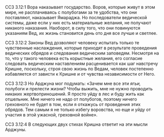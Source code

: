 ССЗ 3.12:1	Вора наказывает государство. Воров, которые живут в этом мире, не расплачиваясь с полубогами за те удобства, что они поставляют, наказывает Ямараджа. Но последователи ведической системы, даже если у них есть материальные желания, не получают никакого наказания. Наоборот, в силу того, что они повинуются указаниям Вед, их жизнь становится день ото дня все лучше и светлее.

ССЗ 3.12:2	Законы Вед дозволяют человеку испытать только те чувственные наслаждения, которые приходят в результате проведения ведических обрядов и следования ведическим заповедям. Несмотря на то, что у такого человека есть корыстные желания, его согласие следовать ведическим наставлениям расценивается как шаг навстречу Кришне, поскольку, строя свою жизнь по Ведам, человек постепенно избавляется от зависти к Кришне и от чувства независимости от Него.

ССЗ 3.12:3	Но Арджуна мог подумать: «Зачем мне все эти _ягьи,_ полубоги и прелести жизни? Чтобы выжить, мне не нужно проводить никаких жертвоприношений. Я просто уйду в лес и буду жить как отшельник. Мне ничего не надо от полубогов, поэтому ничего греховного не будет в том, если я откажусь от проведения этих обрядов. Тем самым я не только избегу воровства, но еще и уйду от участия в этой ужасной, греховной войне».

ССЗ 3.12:4	В следующих двух стихах Кришна ответит на эти мысли Арджуны.